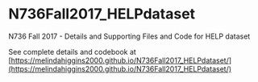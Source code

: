 # N736Fall2017_HELPdataset

N736 Fall 2017 - Details and Supporting Files and Code for HELP dataset

See complete details and codebook at [https://melindahiggins2000.github.io/N736Fall2017_HELPdataset/](https://melindahiggins2000.github.io/N736Fall2017_HELPdataset/)